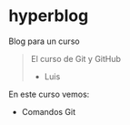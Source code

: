 # hyperblog
Blog para un curso
>El curso de Git y GitHub
> - Luis

En este curso vemos:
* Comandos Git

